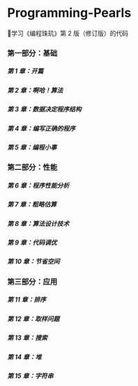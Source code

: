 # Programming-Pearls
:100:学习《编程珠玑》第 2 版（修订版）的代码

### 第一部分：基础
##### 第 1 章：开篇
##### 第 2 章：啊哈！算法
##### 第 3 章：数据决定程序结构
##### 第 4 章：编写正确的程序
##### 第 5 章：编程小事

### 第二部分：性能
##### 第 6 章：程序性能分析
##### 第 7 章：粗略估算
##### 第 8 章：算法设计技术
##### 第 9 章：代码调优
##### 第 10 章：节省空间

### 第三部分：应用
##### 第 11 章：排序
##### 第 12 章：取样问题
##### 第 13 章：搜索
##### 第 14 章：堆
##### 第 15 章：字符串
